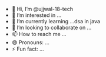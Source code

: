 - 👋 Hi, I’m @ujjwal-18-tech
- 👀 I’m interested in ...
- 🌱 I’m currently learning ...dsa in java
- 💞️ I’m looking to collaborate on ...
- 📫 How to reach me ...
- 😄 Pronouns: ...
- ⚡ Fun fact: ...

<!---
ujjwal-18-tech/ujjwal-18-tech is a ✨ special ✨ repository because its `README.md` (this file) appears on your GitHub profile.
You can click the Preview link to take a look at your changes.
--->
